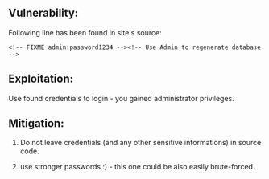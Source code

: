 ## Vulnerability:

Following line has been found in site's source:
```
<!-- FIXME admin:password1234 --><!-- Use Admin to regenerate database -->
```

## Exploitation:
Use found credentials to login - you gained administrator privileges.

## Mitigation:
1) Do not leave credentials (and any other sensitive informations) in source code.

2) use stronger passwords :) - this one could be also easily brute-forced. 
